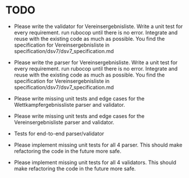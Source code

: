 # TODO

- Please write the validator for Vereinsergebnisliste. Write a unit test for every requirement. run rubocop until there is no error. Integrate and reuse with the existing code as much as possible. You find the specification for Vereinsergebnisliste in specification/dsv7/dsv7_specification.md

- Please write the parser for Vereinsergebnisliste. Write a unit test for every requirement. run rubocop until there is no error. Integrate and reuse with the existing code as much as possible. You find the specification for Vereinsergebnisliste in specification/dsv7/dsv7_specification.md

- Please write missing unit tests and edge cases for the Wettkampfergebnissliste parser and validator.

- Please write missing unit tests and edge cases for the Vereinsergebnisliste parser and validator.

- Tests for end-to-end parser/validator

- Please implement missing unit tests for all 4 parser. This should make refactoring the code in the future more safe.

- Please implement missing unit tests for all 4 validators. This should make refactoring the code in the future more safe.
